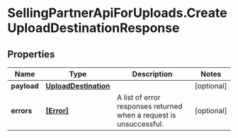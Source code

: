 # SellingPartnerApiForUploads.CreateUploadDestinationResponse

## Properties

Name | Type | Description | Notes
------------ | ------------- | ------------- | -------------
**payload** | [**UploadDestination**](UploadDestination.md) |  | [optional] 
**errors** | [**[Error]**](Error.md) | A list of error responses returned when a request is unsuccessful. | [optional] 


